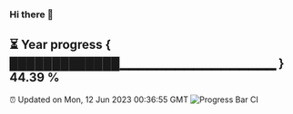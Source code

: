### Hi there 👋
⏳ Year progress { █████████████▁▁▁▁▁▁▁▁▁▁▁▁▁▁▁▁▁ } 44.39 %
---
⏰ Updated on Mon, 12 Jun 2023 00:36:55 GMT
![Progress Bar CI](https://github.com/Moyi321/Moyi321/workflows/Progress%20Bar%20CI/badge.svg)
